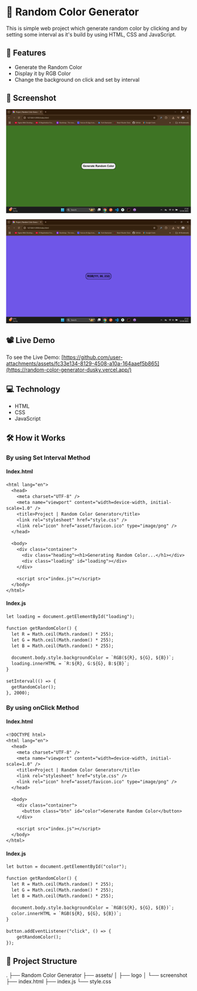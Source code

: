 # 🎨 Random Color Generator

This is simple web project which generate random color by clicking and by setting some interval as it's build by using HTML, CSS and JavaScript.

## 🚀 Features

- Generate the Random Color
- Display it by RGB Color
- Change the background on click and set by interval
 
## 📸 Screenshot

![Demo Screenshot](https://github.com/prateek205/RandomColorGenerator/blob/a7eeed8d0a6626561c7913695cd8b1af85b1a33c/asset/screenShot/randomColorGenerator.png)

![Demo Screenshot](https://github.com/prateek205/RandomColorGenerator/blob/6d3ddb4838fef79311017d954d641d3763f08e0e/asset/screenShot/randomColorGenerator_03.png)

## 📽️ Live Demo
To see the Live Demo: [https://github.com/user-attachments/assets/fc33e134-8129-4508-a10a-164aaef5b865](https://random-color-generator-dusky.vercel.app/)

## 💻 Technology
- HTML
- CSS
- JavaScript

## 🛠️ How it Works
### By using Set Interval Method
#### Index.html
``` <!DOCTYPE html>
<html lang="en">
  <head>
    <meta charset="UTF-8" />
    <meta name="viewport" content="width=device-width, initial-scale=1.0" />
    <title>Project | Random Color Generator</title>
    <link rel="stylesheet" href="style.css" />
    <link rel="icon" href="asset/favicon.ico" type="image/png" />
  </head>

  <body>
    <div class="container">
      <div class="heading"><h1>Generating Random Color...</h1></div>
      <div class="loading" id="loading"></div>
    </div>

    <script src="index.js"></script>
  </body>
</html>
```
#### Index.js
```
let loading = document.getElementById("loading");

function getRandomColor() {
  let R = Math.ceil(Math.random() * 255);
  let G = Math.ceil(Math.random() * 255);
  let B = Math.ceil(Math.random() * 255);

  document.body.style.backgroundColor = `RGB(${R}, ${G}, ${B})`;
  loading.innerHTML = `R:${R}, G:${G}, B:${B}`;
}

setInterval(() => {
  getRandomColor();
}, 2000);
```
### By using onClick Method
#### Index.html
```
<!DOCTYPE html>
<html lang="en">
  <head>
    <meta charset="UTF-8" />
    <meta name="viewport" content="width=device-width, initial-scale=1.0" />
    <title>Project | Random Color Generator</title>
    <link rel="stylesheet" href="style.css" />
    <link rel="icon" href="asset/favicon.ico" type="image/png" />
  </head>

  <body>
    <div class="container">
      <button class="btn" id="color">Generate Random Color</button>
    </div>

    <script src="index.js"></script>
  </body>
</html>
```
#### Index.js
```
let button = document.getElementById("color");

function getRandomColor() {
  let R = Math.ceil(Math.random() * 255);
  let G = Math.ceil(Math.random() * 255);
  let B = Math.ceil(Math.random() * 255);

  document.body.style.backgroundColor = `RGB(${R}, ${G}, ${B})`;
  color.innerHTML = `RGB(${R}, ${G}, ${B})`;
}

button.addEventListener("click", () => {
    getRandomColor();
});
```
## 📂 Project Structure
.
├── Random Color Generator
├── assets/
│   ├── logo
│   └── screenshot
├── index.html
├── index.js
└── style.css
